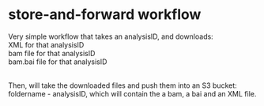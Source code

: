 # store-and-forward workflow

Very simple workflow that takes an analysisID, and downloads:<br>
  XML for that analysisID<br>
  bam file for that analysisID<br>
  bam.bai file for that analysisID<br><br>
  
Then, will take the downloaded files and push them into an S3 bucket:<br>
  foldername - analysisID, which will contain the a bam, a bai and an XML file.<br><br>
